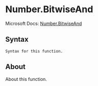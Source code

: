 ---
---

# Number.BitwiseAnd

Microsoft Docs: [Number.BitwiseAnd](https://docs.microsoft.com/en-us/powerquery-m/number-bitwiseand)

## Syntax

```powerquery-m
Syntax for this function.
```

## About

About this function.

